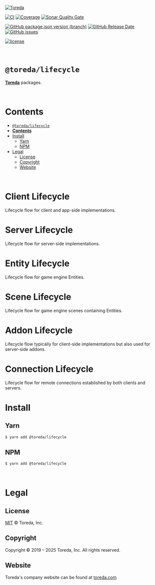 [![Toreda](https://content.toreda.com/logo/toreda-logo.png)](https://www.toreda.com)

[![CI](https://img.shields.io/github/workflow/status/toreda/lifecycle/CI?style=for-the-badge)](https://github.com/toreda/lifecycle/actions/workflows/main.yml) [![Coverage](https://img.shields.io/sonar/coverage/toreda_lifecycle?server=https%3A%2F%2Fsonarcloud.io&style=for-the-badge)](https://sonarcloud.io/project/activity?graph=coverage&id=toreda_lifecycle) [![Sonar Quality Gate](https://img.shields.io/sonar/quality_gate/toreda_lifecycle?server=https%3A%2F%2Fsonarcloud.io&style=for-the-badge)](https://sonarcloud.io/summary/new_code?id=toreda_lifecycle)

[![GitHub package.json version (branch)](https://img.shields.io/github/package-json/v/toreda/lifecycle/master?style=for-the-badge)](https://github.com/toreda/lifecycle/releases/latest) [![GitHub Release Date](https://img.shields.io/github/release-date/toreda/lifecycle?style=for-the-badge)](https://github.com/toreda/lifecycle/releases/latest) [![GitHub issues](https://img.shields.io/github/issues/toreda/lifecycle?style=for-the-badge)](https://github.com/toreda/lifecycle/issues)

 [![license](https://img.shields.io/github/license/toreda/lifecycle?style=for-the-badge)](https://github.com/toreda/lifecycle/blob/master/LICENSE)

&nbsp;

# `@toreda/lifecycle`

 [**Toreda**](https://www.toreda.com) packages.

&nbsp;

# **Contents**
- [`@toreda/lifecycle`]()
- [**Contents**](#contents)
- [Install](#install)
	- [Yarn](#yarn)
	- [NPM](#npm)
- [Legal](#legal)
	- [License](#license)
	- [Copyright](#copyright)
	- [Website](#website)

&nbsp;

# Client Lifecycle
Lifecycle flow for client and app-side implementations.

# Server Lifecycle
Lifecycle flow for server-side implementations.

# Entity Lifecycle
Lifecycle flow for game engine Entities.

# Scene Lifecycle
Lifecycle flow for game engine scenes containing Entities.

# Addon Lifecycle
Lifecycle flow typically for client-side implementations but also used for server-side addons.

# Connection Lifecycle
Lifecycle flow for remote connections established by both clients and servers.

# Install

## Yarn
```bash
$ yarn add @toreda/lifecycle
```


## NPM
```bash
$ yarn add @toreda/lifecycle
```

&nbsp;
# Legal

## License
[MIT](LICENSE) &copy; Toreda, Inc.


## Copyright
Copyright &copy; 2019 – 2025 Toreda, Inc. All rights reserved.


## Website
Toreda's company website can be found at [toreda.com](https://www.toreda.com)
